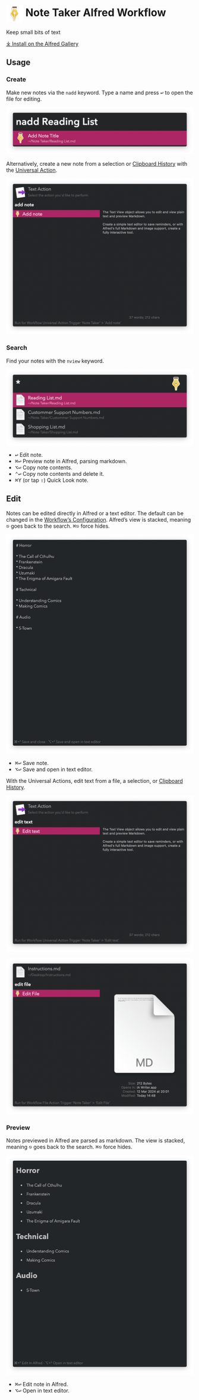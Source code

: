 # <img src='Workflow/icon.png' width='45' align='center' alt='icon'> Note Taker Alfred Workflow

Keep small bits of text

[⤓ Install on the Alfred Gallery](https://alfred.app/workflows/vitor/note-taker)

## Usage

### Create

Make new notes via the `nadd` keyword. Type a name and press <kbd>↩&#xFE0E;</kbd> to open the file for editing.

![Alfred search for nadd](Workflow/images/about/nadd.png)

Alternatively, create a new note from a selection or [Clipboard History](https://www.alfredapp.com/help/features/clipboard/) with the [Universal Action](https://www.alfredapp.com/help/features/universal-actions/).

![Universal Action to add note](Workflow/images/about/uaadd.png)

### Search

Find your notes with the `nview` keyword.

![Alfred search for nview](Workflow/images/about/nview.png)

* <kbd>↩&#xFE0E;</kbd> Edit note.
* <kbd>⌘</kbd><kbd>↩&#xFE0E;</kbd> Preview note in Alfred, parsing markdown.
* <kbd>⌥</kbd><kbd>↩&#xFE0E;</kbd> Copy note contents.
* <kbd>⌃</kbd><kbd>↩&#xFE0E;</kbd> Copy note contents and delete it.
* <kbd>⌘</kbd><kbd>Y</kbd> (or tap <kbd>⇧</kbd>) Quick Look note.

## Edit

Notes can be edited directly in Alfred or a text editor. The default can be changed in the [Workflow’s Configuration](https://www.alfredapp.com/help/workflows/user-configuration/). Alfred’s view is stacked, meaning <kbd>⎋</kbd> goes back to the search. <kbd>⌘</kbd><kbd>⎋</kbd> force hides.

![Editing note](Workflow/images/about/edit.png)

* <kbd>⌘</kbd><kbd>↩&#xFE0E;</kbd> Save note.
* <kbd>⌥</kbd><kbd>↩&#xFE0E;</kbd> Save and open in text editor.

With the Universal Actions, edit text from a file, a selection, or [Clipboard History](https://www.alfredapp.com/help/features/clipboard/).

![Universal Action to edit text](Workflow/images/about/uaedittext.png)

![Universal Action to edit file](Workflow/images/about/uaeditfile.png)

### Preview

Notes previewed in Alfred are parsed as markdown. The view is stacked, meaning <kbd>⎋</kbd> goes back to the search. <kbd>⌘</kbd><kbd>⎋</kbd> force hides.

![Previewing note](Workflow/images/about/preview.png)

* <kbd>⌘</kbd><kbd>↩&#xFE0E;</kbd> Edit note in Alfred.
* <kbd>⌥</kbd><kbd>↩&#xFE0E;</kbd> Open in text editor.
